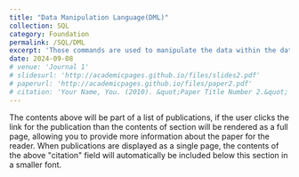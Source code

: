 ```yaml
---
title: "Data Manipulation Language(DML)"
collection: SQL
category: Foundation
permalink: /SQL/DML
excerpt: 'Those commands are used to manipulate the data within the database,including SELECT,INSERT INTO,UPDATE,DELETE.'
date: 2024-09-08
# venue: 'Journal 1'
# slidesurl: 'http://academicpages.github.io/files/slides2.pdf'
# paperurl: 'http://academicpages.github.io/files/paper2.pdf'
# citation: 'Your Name, You. (2010). &quot;Paper Title Number 2.&quot; <i>Journal 1</i>. 1(2).'
---
```


The contents above will be part of a list of publications, if the user clicks the link for the publication than the contents of section will be rendered as a full page, allowing you to provide more information about the paper for the reader. When publications are displayed as a single page, the contents of the above "citation" field will automatically be included below this section in a smaller font.
